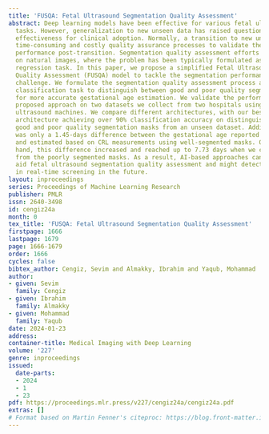 ```yaml
---
title: 'FUSQA: Fetal Ultrasound Segmentation Quality Assessment'
abstract: Deep learning models have been effective for various fetal ultrasound segmentation
  tasks. However, generalization to new unseen data has raised questions about their
  effectiveness for clinical adoption. Normally, a transition to new unseen data requires
  time-consuming and costly quality assurance processes to validate the segmentation
  performance post-transition. Segmentation quality assessment efforts have focused
  on natural images, where the problem has been typically formulated as a dice score
  regression task. In this paper, we propose a simplified Fetal Ultrasound Segmentation
  Quality Assessment (FUSQA) model to tackle the segmentation performance deterioration
  challenge. We formulate the segmentation quality assessment process as an automated
  classification task to distinguish between good and poor quality segmentation masks
  for more accurate gestational age estimation. We validate the performance of our
  proposed approach on two datasets we collect from two hospitals using different
  ultrasound machines. We compare different architectures, with our best-performing
  architecture achieving over 90% classification accuracy on distinguishing between
  good and poor quality segmentation masks from an unseen dataset. Additionally, there
  was only a 1.45-days difference between the gestational age reported by doctors
  and estimated based on CRL measurements using well-segmented masks. On the other
  hand, this difference increased and reached up to 7.73 days when we calculated CRL
  from the poorly segmented masks. As a result, AI-based approaches can potentially
  aid fetal ultrasound segmentation quality assessment and might detect poor segmentation
  in real-time screening in the future.
layout: inproceedings
series: Proceedings of Machine Learning Research
publisher: PMLR
issn: 2640-3498
id: cengiz24a
month: 0
tex_title: 'FUSQA: Fetal Ultrasound Segmentation Quality Assessment'
firstpage: 1666
lastpage: 1679
page: 1666-1679
order: 1666
cycles: false
bibtex_author: Cengiz, Sevim and Almakky, Ibrahim and Yaqub, Mohammad
author:
- given: Sevim
  family: Cengiz
- given: Ibrahim
  family: Almakky
- given: Mohammad
  family: Yaqub
date: 2024-01-23
address:
container-title: Medical Imaging with Deep Learning
volume: '227'
genre: inproceedings
issued:
  date-parts:
  - 2024
  - 1
  - 23
pdf: https://proceedings.mlr.press/v227/cengiz24a/cengiz24a.pdf
extras: []
# Format based on Martin Fenner's citeproc: https://blog.front-matter.io/posts/citeproc-yaml-for-bibliographies/
---
```

